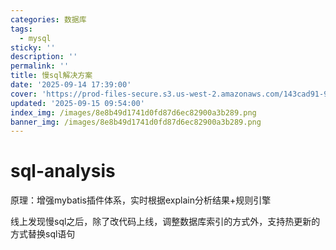 ```yaml
---
categories: 数据库
tags:
  - mysql
sticky: ''
description: ''
permalink: ''
title: 慢sql解决方案
date: '2025-09-14 17:39:00'
cover: 'https://prod-files-secure.s3.us-west-2.amazonaws.com/143cad91-961b-48b0-82dc-78fbb6eb5abe/c46ad6c9-c687-4bd8-843b-bfedb8d1eb44/wallhaven-1p71gg.png?X-Amz-Algorithm=AWS4-HMAC-SHA256&X-Amz-Content-Sha256=UNSIGNED-PAYLOAD&X-Amz-Credential=ASIAZI2LB4667NS4BNMB%2F20250916%2Fus-west-2%2Fs3%2Faws4_request&X-Amz-Date=20250916T180044Z&X-Amz-Expires=3600&X-Amz-Security-Token=IQoJb3JpZ2luX2VjEBoaCXVzLXdlc3QtMiJHMEUCIQDizhGb5SnEUhJBSW%2BHrIVpYDNueJ7nER%2FHsTmkT%2F07hAIgdjBpU0vo61KmlyHvuJLxjXLjjtJSuXAA0ShmZCTfam4qiAQIk%2F%2F%2F%2F%2F%2F%2F%2F%2F%2F%2FARAAGgw2Mzc0MjMxODM4MDUiDDrdOI6oLQ%2Fr2w%2FKVSrcA7kRm3akmp5NwsF67MjNL%2BhU6eNUEp139Tq2nBAe378YXcbhzKTUjExGdDqy9Ir0Z%2FkCCB2jIBklSiQf2Ple9HNtP6EMLwU3ztdR8IEujD31A2Un1IxgDhpkoiIpf9K9C3lAqBiNqoIW7YTBy1D3pDdpZ%2FkqT6yAocU7b6TJDuWYzNCYPDHmcBoJZ7NUyNfQGTv4EMPHawerasnuD4DankhWurKl68TfFSd7UjnexV45LL1hhBE3C0Sr2hHx9Slfu3JobkIep8dinTV27ttnH5E%2B1BQFMcl8y1Srf1iyLxD%2BXJ5goeP1eCuX1LgMKl%2Boa5e4sn4NAGpWAnfxZUHh4OmZXp9wyM3gMccK%2FyHCZq%2F8JzeBYOqisEH2KTbmIUqSeo4HTVuHCLj0IT57uygD47%2FdEN4UBrx64sx%2BC%2FaSlhcKm%2BBR%2F1gSSSlDNPZDAfg2EkFiq12iXCiUhIeJD2Q41t1ePAJ4hNsGHCRL9JhScFS1V%2FiSko3Uaj4TZBrsyxLArHC8vtBTue4y4fG0vQfZQ5UDi16M%2FazFFDOHnc469p9cMW6c%2FyUzs%2Bbm9aDuZaK6pEkBP1mISXLbzaDtC8rWSpU5kecJcmpBmarKLLHP7Vtx2kGBxfC7m0w4fU%2BmMIzDpsYGOqUBsSonoYimvFQCUXS8ArkwvZGPpADwki%2B60Snv%2Ftujud5r%2BCRyJTskCk%2BZfGSsRq0lzhBs89QLzTrrjY%2B2c49C8Ix94b90KkSBSSh97RfaVmOEweZhFg9AojJqXZdTPEvayH%2By03ZALw7JAbu1RtTrCHm1D5hG7eypqRUo2luKw7Bbb%2F%2FmmSoISbHxgjSgTHJ1%2BXPJFH3T64k7i6m5p0Q38ztASD8B&X-Amz-Signature=5cb927659080afec7787c6ca399b57617a58c711ce4f5232a56bf13565ffa7d7&X-Amz-SignedHeaders=host&x-amz-checksum-mode=ENABLED&x-id=GetObject'
updated: '2025-09-15 09:54:00'
index_img: /images/8e8b49d1741d0fd87d6ec82900a3b289.png
banner_img: /images/8e8b49d1741d0fd87d6ec82900a3b289.png
---
```


# sql-analysis


原理：增强mybatis插件体系，实时根据explain分析结果+规则引擎


线上发现慢sql之后，除了改代码上线，调整数据库索引的方式外，支持热更新的方式替换sql语句

